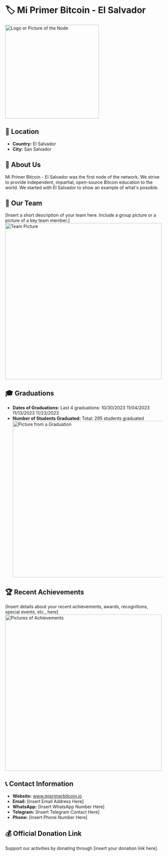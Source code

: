 # 🏷️ Mi Primer Bitcoin - El Salvador
<img src="https://github.com/MyFirstBitcoin/Light-Node-Directory/blob/main/El%20Salvador%20--%20MPB/Logo%20MPB%20Assets-3.png?raw=true" width="300" alt="Logo or Picture of the Node"> <!-- 1 picture maximum -->

## 📍 Location
- **Country:** El Salvador
- **City:** San Salvador

## 📖 About Us
Mi Primer Bitcoin - El Salvador was the first node of the network. We strive to provide independent, impartial, open-source Bitcoin education to the world. We started with El Salvador to show an example of what's possible.

## 👥 Our Team
[Insert a short description of your team here. Include a group picture or a picture of a key team member.]
<img src="https://github.com/MyFirstBitcoin/Light-Node-Directory/blob/main/El%20Salvador%20--%20MPB/MPB%20Core%20Team.jpg?raw=true" width="500" alt="Team Picture"> <!-- 1 picture maximum -->

## 🎓 Graduations
- **Dates of Graduations:**
Last 4 graduations:
10/30/2023
11/04/2023
11/13/2023
11/23/2023
- **Number of Students Graduated:** Total: 295 students graduated
<img src="https://github.com/MyFirstBitcoin/Light-Node-Directory/blob/main/grad_placeholder.png" width="500" alt="Picture from a Graduation"> <!-- 1 picture maximum -->

## 🏆 Recent Achievements
[Insert details about your recent achievements, awards, recognitions, special events, etc., here]
<img src="https://github.com/MyFirstBitcoin/Light-Node-Directory/blob/main/achieve_placeholder.png" width="500" alt="Pictures of Achievements"> <!-- 1 picture maximum -->

## 📞 Contact Information
- **Website:** www.miprimerbitcoin.io
- **Email:** [Insert Email Address Here]
- **WhatsApp:** [Insert WhatsApp Number Here]
- **Telegram:** [Insert Telegram Contact Here]
- **Phone:** [Insert Phone Number Here]

## 💰 Official Donation Link
Support our activities by donating through [insert your donation link here].
